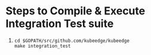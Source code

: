 # Steps to Compile & Execute Integration Test suite 

1.  ```shell 
    cd $GOPATH/src/github.com/kubeedge/kubeedge
    make integration_test
    ```

